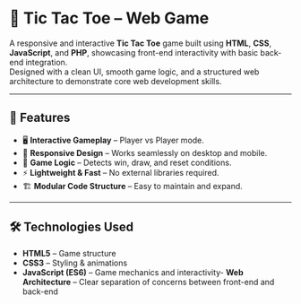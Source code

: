 # 🎯 Tic Tac Toe – Web Game

A responsive and interactive **Tic Tac Toe** game built using **HTML**, **CSS**, **JavaScript**, and **PHP**, showcasing front-end interactivity with basic back-end integration.  
Designed with a clean UI, smooth game logic, and a structured web architecture to demonstrate core web development skills.

---

## 🚀 Features
- 🖥 **Interactive Gameplay** – Player vs Player mode.
- 🎨 **Responsive Design** – Works seamlessly on desktop and mobile.
- 🧠 **Game Logic** – Detects win, draw, and reset conditions.
- ⚡ **Lightweight & Fast** – No external libraries required.
- 🏗 **Modular Code Structure** – Easy to maintain and expand.

---

## 🛠️ Technologies Used
- **HTML5** – Game structure
- **CSS3** – Styling & animations
- **JavaScript (ES6)** – Game mechanics and interactivity- **Web Architecture** – Clear separation of concerns between front-end and back-end
